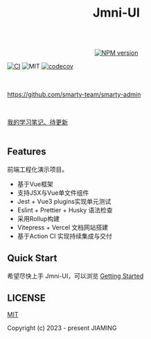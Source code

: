 
<br><br>
<h1 align="center">Jmni-UI</h1>
<br><br>

<p align="center">
    <a href="https://www.npmjs.com/package/jmni-ui-vite"><img src="https://img.shields.io/npm/v/jmni-ui-vite?color=c95f8b&amp;label=" alt="NPM version"></a>
</p>

[![CI](https://github.com/jmni-cn/jmni-ui-monorepo/actions/workflows/master.yml/badge.svg?branch=master)](https://github.com/jmni-cn/jmni-ui-monorepo/actions/workflows/master.yml)
![MIT](https://img.shields.io/github/license/jmni-cn/jmni-ui-monorepo?color=red)
[![codecov](https://codecov.io/gh/jmni-cn/jmni-ui-monorepo/branch/master/graph/badge.svg?token=XZQW3QH3S5)](https://codecov.io/gh/jmni-cn/jmni-ui-monorepo)

<br><br>
https://github.com/smarty-team/smarty-admin

<br>

[我的学习笔记、待更新]()
<br>
<br>

## Features

前端工程化演示项目。
- 基于Vue框架
- 支持JSX与Vue单文件组件
- Jest + Vue3 plugins实现单元测试
- Eslint + Prettier + Husky 语法检查
- 采用Rollup构建
- Vitepress + Vercel 文档网站搭建
- 基于Action CI 实现持续集成与交付

## Quick Start
希望尽快上手 Jmni-UI，可以浏览 [Getting Started](https://jmni-ui-monorepo-jmni-ui-vite.vercel.app/)

## LICENSE
[MIT](../../LICENSE)

Copyright (c) 2023 - present JIAMING